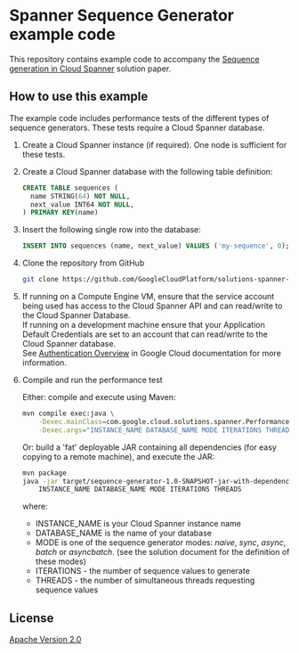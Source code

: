 # Spanner Sequence Generator example code

This repository contains example code to accompany the
[Sequence generation in Cloud Spanner](https://cloud.google.com/solutions/sequence-generation-in-cloud-spanner)
solution paper.

## How to use this example

The example code includes performance tests of the different types of sequence
generators. These tests require a Cloud Spanner database.

1.  Create a Cloud Spanner instance (if required). One node is sufficient for
    these tests.

1.  Create a Cloud Spanner database with the following table definition:

    ```sql
    CREATE TABLE sequences (
      name STRING(64) NOT NULL,
      next_value INT64 NOT NULL,
    ) PRIMARY KEY(name)
    ```

1.  Insert the following single row into the database:

    ```sql
    INSERT INTO sequences (name, next_value) VALUES ('my-sequence', 0);
    ```

1.  Clone the repository from GitHub

    ```sh
    git clone https://github.com/GoogleCloudPlatform/solutions-spanner-sequences.git
    ```

1.  If running on a Compute Engine VM, ensure that the service account being
    used has access to the Cloud Spanner API and can read/write to the Cloud
    Spanner Database. \
    If running on a development machine ensure that your Application Default
    Credentials are set to an account that can read/write to the Cloud Spanner
    database. \
    See [Authentication Overview](https://cloud.google.com/docs/authentication/)
    in Google Cloud documentation for more information.

1.  Compile and run the performance test

    Either: compile and execute using Maven:

    ```sh
    mvn compile exec:java \
        -Dexec.mainClass=com.google.cloud.solutions.spanner.PerformanceTest \
        -Dexec.args="INSTANCE_NAME DATABASE_NAME MODE ITERATIONS THREADS"
    ```

    Or: build a 'fat' deployable JAR containing all dependencies (for easy
    copying to a remote machine), and execute the JAR:

    ```sh
    mvn package
    java -jar target/sequence-generator-1.0-SNAPSHOT-jar-with-dependencies.jar \
        INSTANCE_NAME DATABASE_NAME MODE ITERATIONS THREADS
    ```

    where:

    *   INSTANCE\_NAME is your Cloud Spanner instance name
    *   DATABASE\_NAME is the name of your database
    *   MODE is one of the sequence generator modes: _naive_, _sync_, _async_,
        _batch_ or _asyncbatch_. (see the solution document for the definition of these modes)
    *   ITERATIONS - the number of sequence values to generate
    *   THREADS - the number of simultaneous threads requesting sequence values

## License

[Apache Version 2.0](http://www.apache.org/licenses/LICENSE-2.0)
